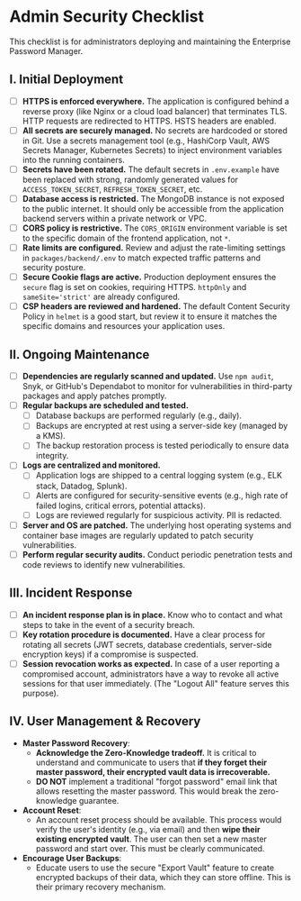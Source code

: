 # Admin Security Checklist

This checklist is for administrators deploying and maintaining the Enterprise Password Manager.

## I. Initial Deployment

- [ ] **HTTPS is enforced everywhere.** The application is configured behind a reverse proxy (like Nginx or a cloud load balancer) that terminates TLS. HTTP requests are redirected to HTTPS. HSTS headers are enabled.
- [ ] **All secrets are securely managed.** No secrets are hardcoded or stored in Git. Use a secrets management tool (e.g., HashiCorp Vault, AWS Secrets Manager, Kubernetes Secrets) to inject environment variables into the running containers.
- [ ] **Secrets have been rotated.** The default secrets in `.env.example` have been replaced with strong, randomly generated values for `ACCESS_TOKEN_SECRET`, `REFRESH_TOKEN_SECRET`, etc.
- [ ] **Database access is restricted.** The MongoDB instance is not exposed to the public internet. It should only be accessible from the application backend servers within a private network or VPC.
- [ ] **CORS policy is restrictive.** The `CORS_ORIGIN` environment variable is set to the specific domain of the frontend application, not `*`.
- [ ] **Rate limits are configured.** Review and adjust the rate-limiting settings in `packages/backend/.env` to match expected traffic patterns and security posture.
- [ ] **Secure Cookie flags are active.** Production deployment ensures the `secure` flag is set on cookies, requiring HTTPS. `httpOnly` and `sameSite='strict'` are already configured.
- [ ] **CSP headers are reviewed and hardened.** The default Content Security Policy in `helmet` is a good start, but review it to ensure it matches the specific domains and resources your application uses.

## II. Ongoing Maintenance

- [ ] **Dependencies are regularly scanned and updated.** Use `npm audit`, Snyk, or GitHub's Dependabot to monitor for vulnerabilities in third-party packages and apply patches promptly.
- [ ] **Regular backups are scheduled and tested.**
    - [ ] Database backups are performed regularly (e.g., daily).
    - [ ] Backups are encrypted at rest using a server-side key (managed by a KMS).
    - [ ] The backup restoration process is tested periodically to ensure data integrity.
- [ ] **Logs are centralized and monitored.**
    - [ ] Application logs are shipped to a central logging system (e.g., ELK stack, Datadog, Splunk).
    - [ ] Alerts are configured for security-sensitive events (e.g., high rate of failed logins, critical errors, potential attacks).
    - [ ] Logs are reviewed regularly for suspicious activity. PII is redacted.
- [ ] **Server and OS are patched.** The underlying host operating systems and container base images are regularly updated to patch security vulnerabilities.
- [ ] **Perform regular security audits.** Conduct periodic penetration tests and code reviews to identify new vulnerabilities.

## III. Incident Response

- [ ] **An incident response plan is in place.** Know who to contact and what steps to take in the event of a security breach.
- [ ] **Key rotation procedure is documented.** Have a clear process for rotating all secrets (JWT secrets, database credentials, server-side encryption keys) if a compromise is suspected.
- [ ] **Session revocation works as expected.** In case of a user reporting a compromised account, administrators have a way to revoke all active sessions for that user immediately. (The "Logout All" feature serves this purpose).

## IV. User Management & Recovery

- **Master Password Recovery**:
    - **Acknowledge the Zero-Knowledge tradeoff.** It is critical to understand and communicate to users that **if they forget their master password, their encrypted vault data is irrecoverable.**
    - **DO NOT** implement a traditional "forgot password" email link that allows resetting the master password. This would break the zero-knowledge guarantee.
- **Account Reset**:
    - An account reset process should be available. This process would verify the user's identity (e.g., via email) and then **wipe their existing encrypted vault**. The user can then set a new master password and start over. This must be clearly communicated.
- **Encourage User Backups**:
    - Educate users to use the secure "Export Vault" feature to create encrypted backups of their data, which they can store offline. This is their primary recovery mechanism.